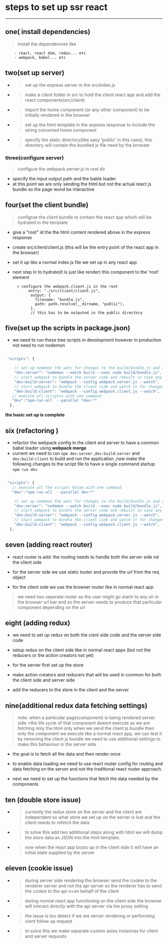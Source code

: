 # steps to set up ssr react

---

## one( install dependencies)

> install the dependencies like

        - react, react dom, redux... etc
        - webpack, babel... etc

## two(set up server)

- > set up the express server in the src/index.js
- > make a client folder in src to hold the client react app and add the react components(src/client)
- > import the home component (or any other component) to be initially rendered in the browser
- > set up the html template in the express response to inclode the string converted home component
- > specify the static directory(like sasy 'public' in this case), this directory will contain the bundled js file need by the browser

### three(configure server)

> configure the webpack.server.js in root dir

- specify the input output path and the bable loader
- at this point we are only sending the html but not the actual react js bundle so the page wond be interactive

## four(set the client bundle)

> configrue the client bundle to contain the react app which will be hydrated in the template

- give a "root" id the the html content rendered above in the express response
- create src/client/client.js (this will be the entry point of the react app in the browser)
- set it up like a normal index.js file we set up in any react app
- next step in to hydrate(it is just like render) this component to the 'root' element

        > configure the webpack.client.js in the root
             entry: "./src/client/client.js",
              output: {
                filename: "bundle.js",
                path: path.resolve(__dirname, "public"),
              },
              // this has to be outputed in the public directory

## five(set up the scripts in package.json)

- we need to run these tree scripts in devolopment however in production not need to run nodemon

```js

 "scripts": {

    // set up nodemon the watc for changes to the build/bundle.js and restart the node if any change
    "dev:server": "nodemon --watch build --exec node build/bundle.js",
    // start webpack to bundle the server code and rebuilt in case any changes
    "dev:build:server": "webpack --config webpack.server.js --watch",
    // start webpack to bundle the client side and watch it for changes
    "dev:build:client": "webpack --config webpack.client.js --watch",
   // execute all scriptss with one command
   "dev":"npm-run-all  --parallel *dev:*"
  },
```

**the basic set up is complete**

## six (refactoring )

- refactor the webpack config in the client and server to have a common babel loader using **webpack merge**
- current we need to run `npm dev:server` ,`dev:build:server` and `dev:build:client` to build and run the application ,now make the following changes to the script file to have a single command startup `npm run dev`

```js

 "scripts": {
   // execute all the scripts below with one command
   "dev":"npm-run-all  --parallel dev:*"

    // set up nodemon the watc for changes to the build/bundle.js and restart the node if any change
    "dev:server": "nodemon --watch build --exec node build/bundle.js",
    // start webpack to bundle the server code and rebuilt in case any changes
    "dev:build:server": "webpack --config webpack.server.js --watch",
    // start webpack to bundle the client side and watch it for changes
    "dev:build:client": "webpack --config webpack.client.js --watch",
  },
```

## seven (adding react router)

- react router is add: the routing needs to handle both the server side nd the client side

- for the server side we use static touter and provide the url from the req object

- for the client side we use the browser router like in normal react app

> we need two seperate router as the user might go starin to any ulr in the browser url bar and so the server needs to produce that particular component depending on the url

## eight (adding redux)

- we need to set up redux on both the cient side code and the server side code

- setup redux on the client side like in normal react apps (but not the reducers or the action creators not yet)

- for the server first set up the store

- make action creators and reducers that will be used in common for both the client side and server side

- add the reducers to the store in the client and the server

## nine(additional redux data fetching settings)

> note: when a particular page(component) is being rendered server side >the life cycle of that component doesnt execute as we are fetching only the html
> only when we send the client js bundle then only the component we
> execute like a normal react app, we can test it by removing the client js bundle
> we need to use additional settings to make this behaviour in the server side

- the goal is to fetch all the data and then render once

- to enable data loading we need to use react router config for routing and data fetching on the server and not the traditional react router approach.

- next we need to set up the functions that fetch the data needed by the components

## ten (double store issue)

- > currently the redux store on the server and the client are independent so what store we set up on the server is lost and the client needs to refetch the data

- > to solve this add two additional steps along with html we will dump the store data as JSON into the html template.

- > now when the react app boots up in the client side it will have an initial state supplied by the server

## eleven (cookie issue)

- > during server side rendering the browser send the cookie to the renderer server and not the api server so the renderer has to send the cookie to the api n=on behalf of the client

- > during normal react app functioning on the client side the browser will interact directly with the api server via the proxy setting

- > the issue is too detect if we are server rendering or performing cient follow up request

- > to solve this we make separate custom axios instances for client and server requests
